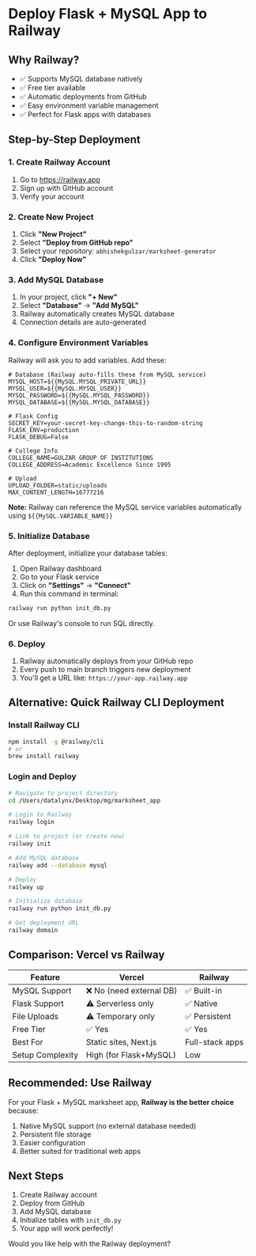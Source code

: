 # Deploy Flask + MySQL App to Railway

## Why Railway?
- ✅ Supports MySQL database natively
- ✅ Free tier available
- ✅ Automatic deployments from GitHub
- ✅ Easy environment variable management
- ✅ Perfect for Flask apps with databases

## Step-by-Step Deployment

### 1. Create Railway Account
1. Go to https://railway.app
2. Sign up with GitHub account
3. Verify your account

### 2. Create New Project

1. Click **"New Project"**
2. Select **"Deploy from GitHub repo"**
3. Select your repository: `abhishekgulzar/marksheet-generator`
4. Click **"Deploy Now"**

### 3. Add MySQL Database

1. In your project, click **"+ New"**
2. Select **"Database"** → **"Add MySQL"**
3. Railway automatically creates MySQL database
4. Connection details are auto-generated

### 4. Configure Environment Variables

Railway will ask you to add variables. Add these:

```env
# Database (Railway auto-fills these from MySQL service)
MYSQL_HOST=${{MySQL.MYSQL_PRIVATE_URL}}
MYSQL_USER=${{MySQL.MYSQL_USER}}
MYSQL_PASSWORD=${{MySQL.MYSQL_PASSWORD}}
MYSQL_DATABASE=${{MySQL.MYSQL_DATABASE}}

# Flask Config
SECRET_KEY=your-secret-key-change-this-to-random-string
FLASK_ENV=production
FLASK_DEBUG=False

# College Info
COLLEGE_NAME=GULZAR GROUP OF INSTITUTIONS
COLLEGE_ADDRESS=Academic Excellence Since 1995

# Upload
UPLOAD_FOLDER=static/uploads
MAX_CONTENT_LENGTH=16777216
```

**Note:** Railway can reference the MySQL service variables automatically using `${{MySQL.VARIABLE_NAME}}`

### 5. Initialize Database

After deployment, initialize your database tables:

1. Open Railway dashboard
2. Go to your Flask service
3. Click on **"Settings"** → **"Connect"**
4. Run this command in terminal:

```bash
railway run python init_db.py
```

Or use Railway's console to run SQL directly.

### 6. Deploy

1. Railway automatically deploys from your GitHub repo
2. Every push to main branch triggers new deployment
3. You'll get a URL like: `https://your-app.railway.app`

## Alternative: Quick Railway CLI Deployment

### Install Railway CLI
```bash
npm install -g @railway/cli
# or
brew install railway
```

### Login and Deploy
```bash
# Navigate to project directory
cd /Users/datalynx/Desktop/mg/marksheet_app

# Login to Railway
railway login

# Link to project (or create new)
railway init

# Add MySQL database
railway add --database mysql

# Deploy
railway up

# Initialize database
railway run python init_db.py

# Get deployment URL
railway domain
```

## Comparison: Vercel vs Railway

| Feature | Vercel | Railway |
|---------|--------|---------|
| MySQL Support | ❌ No (need external DB) | ✅ Built-in |
| Flask Support | ⚠️ Serverless only | ✅ Native |
| File Uploads | ⚠️ Temporary only | ✅ Persistent |
| Free Tier | ✅ Yes | ✅ Yes |
| Best For | Static sites, Next.js | Full-stack apps |
| Setup Complexity | High (for Flask+MySQL) | Low |

## Recommended: Use Railway

For your Flask + MySQL marksheet app, **Railway is the better choice** because:
1. Native MySQL support (no external database needed)
2. Persistent file storage
3. Easier configuration
4. Better suited for traditional web apps

## Next Steps

1. Create Railway account
2. Deploy from GitHub
3. Add MySQL database
4. Initialize tables with `init_db.py`
5. Your app will work perfectly!

Would you like help with the Railway deployment?
